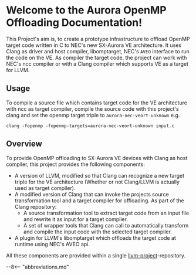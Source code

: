# Welcome to the Aurora OpenMP Offloading Documentation!

This Project's aim is, to create a prototype infrastructure to offload
OpenMP target code written in C to NEC's new SX-Aurora VE architecture.
It uses Clang as driver and host compiler, libomptarget, NEC's `AVEO`
interface to run the code on the VE. As compiler the target code, the
project can work with NEC's ncc compiler or with a Clang compiler which
supports VE as a target for LLVM.

## Usage

To compile a source file which contains target code for the VE
architecture with ncc as target compiler, compile the source code with
this project's clang and set the openmp target triple to
`aurora-nec-veort-unknown` e.g.

``` shell
clang -fopenmp -fopenmp-targets=aurora-nec-veort-unknown input.c
```

## Overview

To provide OpenMP offloading to SX-Aurora VE devices with Clang as host
compiler, this project provides the following components:

- A version of LLVM, modified so that Clang can recognize a new target
  triple for the VE architecture (Whether or not Clang/LLVM is actually
  used as target compiler).
- A modified version of Clang that can invoke the projects source
  transformation tool and a target compiler for offloading. As part of
  the Clang repository:
  - A source transformation tool to extract target code from an
    input file and rewrite it as input for a target compiler.
  - A set of wrapper tools that Clang can call to automatically
    transform and compile the input code with the selected target
    compiler.
- A plugin for LLVM's libomptarget which offloads the target code at
  runtime using NEC's AVEO api.

All these components are provided within a single
[llvm-project](%%llvm%%)-repository.

--8<-- "abbreviations.md"
